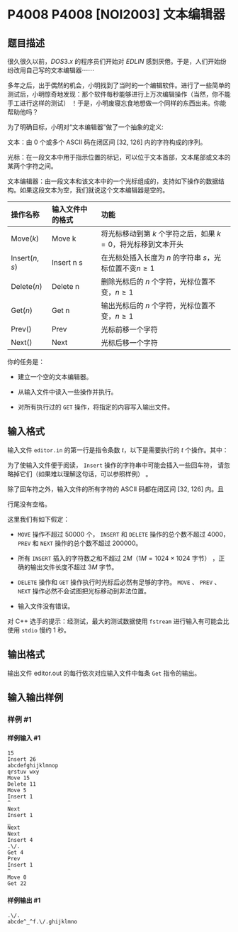 # P4008 P4008 [NOI2003] 文本编辑器

## 题目描述

很久很久以前，$DOS3.x$ 的程序员们开始对 $EDLIN$ 感到厌倦。于是，人们开始纷纷改用自己写的文本编辑器⋯⋯

多年之后，出于偶然的机会，小明找到了当时的一个编辑软件。进行了一些简单的测试后，小明惊奇地发现：那个软件每秒能够进行上万次编辑操作（当然，你不能手工进行这样的测试） ！于是，小明废寝忘食地想做一个同样的东西出来。你能帮助他吗？

为了明确目标，小明对“文本编辑器”做了一个抽象的定义:

文本：由 $0$ 个或多个 ASCII 码在闭区间 [$32$, $126$] 内的字符构成的序列。

光标：在一段文本中用于指示位置的标记，可以位于文本首部，文本尾部或文本的某两个字符之间。


文本编辑器：由一段文本和该文本中的一个光标组成的，支持如下操作的数据结构。如果这段文本为空，我们就说这个文本编辑器是空的。

| 操作名称  | 输入文件中的格式  | 功能  |
| :------------ | :------------ | :------------ |
| $\text{Move}(k)$  | Move k  |  将光标移动到第 $k$ 个字符之后，如果 $k=0$，将光标移到文本开头 |
| $\text{Insert}(n,s)$  | Insert n s  | 在光标处插入长度为 $n$ 的字符串 $s$，光标位置不变$n\geq1$|
| $\text{Delete}(n)$  | Delete n  | 删除光标后的 $n$ 个字符，光标位置不变，$n \geq 1$  |
| $\text{Get}(n)$  | Get n  |输出光标后的 $n$ 个字符，光标位置不变，$n \geq 1$   |
| $\text{Prev}()$  | Prev  | 光标前移一个字符  |
| $\text{Next}()$  | Next |  光标后移一个字符 |


你的任务是：

- 建立一个空的文本编辑器。

- 从输入文件中读入一些操作并执行。

- 对所有执行过的 `GET` 操作，将指定的内容写入输出文件。


## 输入格式

输入文件 `editor.in` 的第一行是指令条数 $t$，以下是需要执行的 $t$ 个操作。其中：

为了使输入文件便于阅读， `Insert` 操作的字符串中可能会插入一些回车符， 请忽略掉它们（如果难以理解这句话，可以参照样例） 。

除了回车符之外，输入文件的所有字符的 ASCII 码都在闭区间 [$32$, $126$] 内。且

行尾没有空格。

这里我们有如下假定：

-  `MOVE` 操作不超过 $50000$ 个， `INSERT` 和 `DELETE` 操作的总个数不超过 $4000$，`PREV` 和 `NEXT` 操作的总个数不超过 $200000$。

-  所有 `INSERT` 插入的字符数之和不超过 $2M$（$1M=1024\times 1024$ 字节） ，正确的输出文件长度不超过 $3M$ 字节。

-  `DELETE` 操作和 `GET` 操作执行时光标后必然有足够的字符。 `MOVE` 、 `PREV` 、 `NEXT` 操作必然不会试图把光标移动到非法位置。

-  输入文件没有错误。

对 C++ 选手的提示：经测试，最大的测试数据使用 `fstream` 进行输入有可能会比使用 `stdio` 慢约 $1$ 秒。

## 输出格式

输出文件 editor.out 的每行依次对应输入文件中每条 `Get` 指令的输出。


## 输入输出样例

### 样例 #1

#### 样例输入 #1

```
15
Insert 26
abcdefghijklmnop
qrstuv wxy
Move 15
Delete 11
Move 5
Insert 1
^
Next
Insert 1
_
Next
Next
Insert 4
.\/.
Get 4
Prev
Insert 1
^
Move 0
Get 22
```

#### 样例输出 #1

```
.\/.
abcde^_^f.\/.ghijklmno
```

